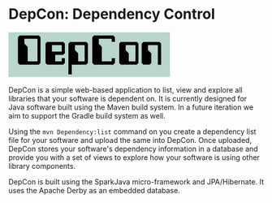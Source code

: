 DepCon: Dependency Control
==========================

![DepCon](src/main/resources/static/DepCon/images/DepCon-Logo.png)

DepCon is a simple web-based application to list, view and explore all libraries that your software is dependent on. 
It is currently designed for Java software built using the Maven build system. In a future iteration we aim to support
the Gradle build system as well.

Using the `mvn Dependency:list` command on you create a dependency list file for your software and upload the same into 
DepCon. Once uploaded, DepCon stores your software's dependency information in a database and provide you with a set of 
views to explore how your software is using other library components.

DepCon is built using the SparkJava micro-framework and JPA/Hibernate. It uses the Apache Derby as an embedded database.






